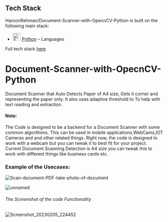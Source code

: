 
## Tech Stack
HaroonRehman/Document-Scanner-with-OpecnCV-Python is built on the following main stack:

- <img width='25' height='25' src='https://img.stackshare.io/service/993/pUBY5pVj.png' alt='Python'/> [Python](https://www.python.org) – Languages

Full tech stack [here](/techstack.md)




# Document-Scanner-with-OpecnCV-Python

Document Scanner that Auto Detects Paper of A4 size, Gets it corner and representing the paper only. It also uses adaptive threshold to To help  with text reading and extraction.

#### Note:
The Code is designed to be a backend for a Document Scanner with some common algorithims.
This can be used in mobile applications,WebCams,IOT Cameras and and other related things.
Right now, the code is designed to work with a webcam but you can tweak it to best fit for your project.
Current Document Scanning Detection is A4 size you can tweak this to work with different things like business cards etc.



### Example of the Usecases:

![Scan-document-PDF-take-photo-of-document](https://user-images.githubusercontent.com/76829403/216835910-dc226326-512c-4ad4-89fd-082fbda8c17b.png)

![unnamed](https://user-images.githubusercontent.com/76829403/216835956-822ee10e-b3eb-4a34-84b4-3e08b0567152.png)


###### The Screenshot of the code Functionality

![Screenshot_20230205_224452](https://user-images.githubusercontent.com/76829403/216836552-1add2d5e-0b8b-47f2-bf1a-835eb56fc922.jpg)
